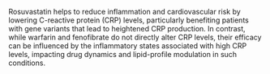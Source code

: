 Rosuvastatin helps to reduce inflammation and cardiovascular risk by lowering C-reactive protein (CRP) levels, particularly benefiting patients with gene variants that lead to heightened CRP production. In contrast, while warfarin and fenofibrate do not directly alter CRP levels, their efficacy can be influenced by the inflammatory states associated with high CRP levels, impacting drug dynamics and lipid-profile modulation in such conditions.